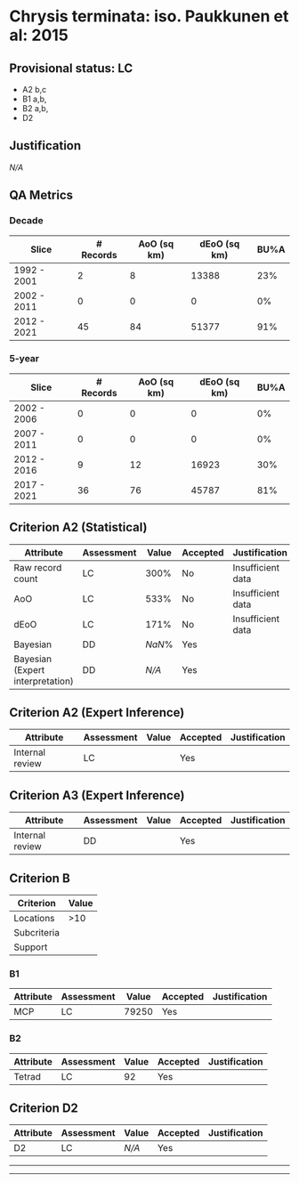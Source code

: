 # Chrysis terminata: iso. Paukkunen et al: 2015
## Provisional status: LC
- A2 b,c
- B1 a,b, 
- B2 a,b, 
- D2

## Justification
*N/A*
## QA Metrics
### Decade
| Slice | # Records | AoO (sq km) | dEoO (sq km) |BU%A |
|---|---|---|---|---|
|1992 - 2001|2|8|13388|23%|
|2002 - 2011|0|0|0|0%|
|2012 - 2021|45|84|51377|91%|
### 5-year
| Slice | # Records | AoO (sq km) | dEoO (sq km) |BU%A |
|---|---|---|---|---|
|2002 - 2006|0|0|0|0%|
|2007 - 2011|0|0|0|0%|
|2012 - 2016|9|12|16923|30%|
|2017 - 2021|36|76|45787|81%|
## Criterion A2 (Statistical)
|Attribute|Assessment|Value|Accepted|Justification
|---|---|---|---|---|
|Raw record count|LC|300%|No|Insufficient data|
|AoO|LC|533%|No|Insufficient data|
|dEoO|LC|171%|No|Insufficient data|
|Bayesian|DD|*NaN*%|Yes||
|Bayesian (Expert interpretation)|DD|*N/A*|Yes||
## Criterion A2 (Expert Inference)
|Attribute|Assessment|Value|Accepted|Justification
|---|---|---|---|---|
|Internal review|LC||Yes||
## Criterion A3 (Expert Inference)
|Attribute|Assessment|Value|Accepted|Justification
|---|---|---|---|---|
|Internal review|DD||Yes||
## Criterion B
|Criterion| Value|
|---|---|
|Locations|>10|
|Subcriteria||
|Support||
### B1
|Attribute|Assessment|Value|Accepted|Justification
|---|---|---|---|---|
|MCP|LC|79250|Yes||
### B2
|Attribute|Assessment|Value|Accepted|Justification
|---|---|---|---|---|
|Tetrad|LC|92|Yes||
## Criterion D2
|Attribute|Assessment|Value|Accepted|Justification
|---|---|---|---|---|
|D2|LC|*N/A*|Yes||
---
 ---
 <br><br>

